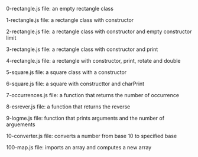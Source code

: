 0-rectangle.js file: an empty rectangle class

1-rectangle.js file: a rectangle class with constructor

2-rectangle.js file: a rectangle class with constructor and empty constructor limit

3-rectangle.js file: a rectangle class with constructor and print

4-rectangle.js file: a rectangle with constructor, print, rotate and double

5-square.js file: a square class with a constructor

6-square.js file: a square with constructtor and charPrint

7-occurrences.js file: a function that returns the number of occurrence

8-esrever.js file: a function that returns the reverse

9-logme.js file: function that prints arguments and the number of arguements

10-converter.js file: converts a number from base 10 to specified base

100-map.js file: imports an array and computes a new array
